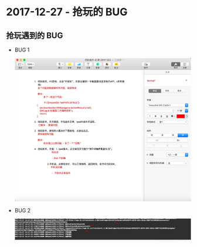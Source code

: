 # 2017-12-27 - 抢玩的 BUG
<!-----

layout: post
title: "抢玩的 BUG"
date: 2017.12.27
tag: iOS 总结

--- -->
## 抢玩遇到的 BUG
- BUG 1
    
    ![](media/15143361319778/15143580454394.jpg)


- BUG 2
    
    ![D117E2E0D13D7949FCE2D72115F1B5B2](media/15143361319778/D117E2E0D13D7949FCE2D72115F1B5B2.jpg)



